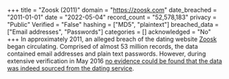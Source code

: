 +++
title = "Zoosk (2011)"
domain = "https://zoosk.com"
date_breached = "2011-01-01"
date = "2022-05-04"
record_count = "52,578,183"
privacy = "Public"
Verified = "False"
hashing = ["MD5", "plaintext"]
breached_data = ["Email addresses", "Passwords"]
categories = []
acknowledged = "No"
+++
In approximately 2011, an alleged breach of the dating website <a href="https://www.zoosk.com/" target="_blank" rel="noopener">Zoosk</a> began circulating. Comprised of almost 53 million records, the data contained email addresses and plain text passwords. However, during extensive verification in May 2016 <a href="https://www.troyhunt.com/heres-how-i-verify-data-breaches/" target="_blank" rel="noopener">no evidence could be found that the data was indeed sourced from the dating service</a>.
